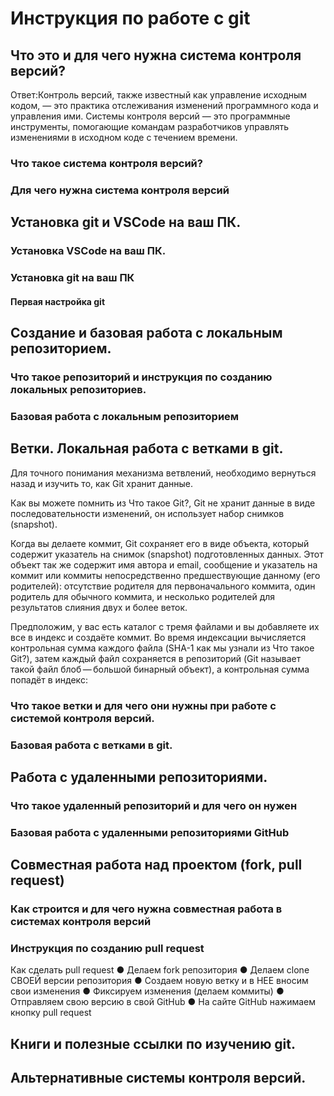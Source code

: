 # Инструкция по работе с git

## Что это и для чего нужна система контроля версий?

Ответ:Контроль версий, также известный как управление исходным кодом, — это практика отслеживания изменений программного кода и управления ими. Системы контроля версий — это программные инструменты, помогающие командам разработчиков управлять изменениями в исходном коде с течением времени.

### Что такое система контроля версий?

### Для чего нужна система контроля версий

## Установка git и VSCode на ваш ПК.

### Установка VSCode на ваш ПК.

### Установка git на ваш ПК

#### Первая настройка git

## Создание и базовая работа с локальным репозиторием.

### Что такое репозиторий и инструкция по созданию локальных репозиториев.

### Базовая работа с локальным репозиторием

## Ветки. Локальная работа с ветками в git.


Для точного понимания механизма ветвлений, необходимо вернуться назад и изучить то, как Git хранит данные.

Как вы можете помнить из Что такое Git?, Git не хранит данные в виде последовательности изменений, он использует набор снимков (snapshot).

Когда вы делаете коммит, Git сохраняет его в виде объекта, который содержит указатель на снимок (snapshot) подготовленных данных. Этот объект так же содержит имя автора и email, сообщение и указатель на коммит или коммиты непосредственно предшествующие данному (его родителей): отсутствие родителя для первоначального коммита, один родитель для обычного коммита, и несколько родителей для результатов слияния двух и более веток.

Предположим, у вас есть каталог с тремя файлами и вы добавляете их все в индекс и создаёте коммит. Во время индексации вычисляется контрольная сумма каждого файла (SHA-1 как мы узнали из Что такое Git?), затем каждый файл сохраняется в репозиторий (Git называет такой файл блоб — большой бинарный объект), а контрольная сумма попадёт в индекс:


### Что такое ветки и для чего они нужны при работе с системой контроля версий.

### Базовая работа с ветками в git.

## Работа с удаленными репозиториями.

### Что такое удаленный репозиторий и для чего он нужен

### Базовая работа с удаленными репозиториями GitHub

## Совместная работа над проектом (fork, pull request)

### Как строится и для чего нужна совместная работа в системах контроля версий

### Инструкция по созданию pull request

Как сделать pull request
● Делаем fork репозитория
● Делаем clone СВОЕЙ версии репозитория
● Создаем новую ветку и в НЕЕ вносим свои изменения
● Фиксируем изменения (делаем коммиты)
● Отправляем свою версию в свой GitHub
● На сайте GitHub нажимаем кнопку pull request 

## Книги и полезные ссылки по изучению git.

## Альтернативные системы контроля версий.
